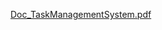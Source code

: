 [Doc_TaskManagementSystem.pdf](https://github.com/user-attachments/files/16240752/Doc_TaskManagementSystem.pdf)

